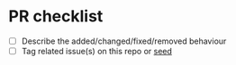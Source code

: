 # PR checklist

- [ ] Describe the added/changed/fixed/removed behaviour
- [ ] Tag related issue(s) on this repo or [seed](https://github.com/futureversecom/seed)
